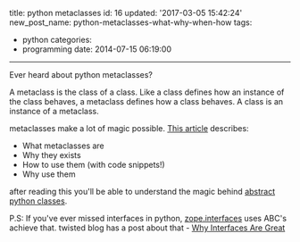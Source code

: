 title: python metaclasses
id: 16
updated: '2017-03-05 15:42:24'
new_post_name: python-metaclasses-what-why-when-how
tags:
  - python
categories:
  - programming
date: 2014-07-15 06:19:00
---

Ever heard about python metaclasses?

A metaclass is the class of a class. Like a class defines how an instance of the class behaves, a metaclass defines how a class behaves. A class is an instance of a metaclass.

metaclasses make a lot of magic possible. [This article](http://eli.thegreenplace.net/2011/08/14/python-metaclasses-by-example/) describes:
- What metaclasses are
- Why they exists
- How to use them (with code snippets!)
- Why use them

after reading this you'll be able to understand the magic behind [abstract python classes](https://docs.python.org/2/library/abc.html).

P.S: If you've ever missed interfaces in python, [zope.interfaces](http://wiki.zope.org/zope3/WhatAreInterfaces) uses ABC's achieve that. twisted blog has a post about that - [Why Interfaces Are Great](http://glyph.twistedmatrix.com/2009/02/explaining-why-interfaces-are-great.html)



